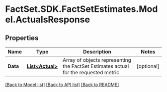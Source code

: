 # FactSet.SDK.FactSetEstimates.Model.ActualsResponse

## Properties

Name | Type | Description | Notes
------------ | ------------- | ------------- | -------------
**Data** | [**List&lt;Actual&gt;**](Actual.md) | Array of objects representing the FactSet Estimates actual for the requested metric  | [optional] 

[[Back to Model list]](../README.md#documentation-for-models) [[Back to API list]](../README.md#documentation-for-api-endpoints) [[Back to README]](../README.md)


